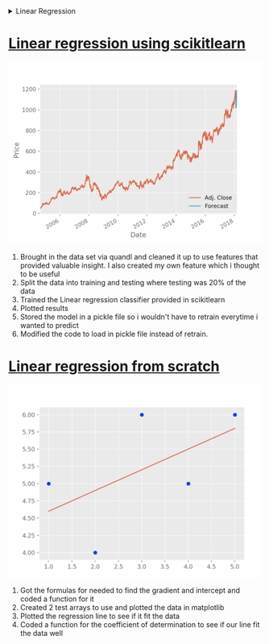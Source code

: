 <details>
  <summary>Linear Regression</summary>

  ![](regression/pic.png)
  1. A numbered
  2. list
     * With some
     * Sub bullets
</details>


[Linear regression using scikitlearn](/regression)
=================

![](regression/pic.png)

1) Brought in the data set via quandl and cleaned it up to use features that provided valuable insight. I also created my own feature which i thought to be useful
2) Split the data into training and testing where testing was 20% of the data
3) Trained the Linear regression classifier provided in scikitlearn
4) Plotted results
5) Stored the model in a pickle file so i wouldn't have to retrain everytime i wanted to predict
6) Modified the code to load in pickle file instead of retrain.

[Linear regression from scratch](/regression_from_scratch)
=================

![](regression_from_scratch/pic.png)

1) Got the formulas for needed to find the gradient and intercept and coded a function for it
2) Created 2 test arrays to use and plotted the data in matplotlib
3) Plotted the regression line to see if it fit the data
4) Coded a function for the coefficient of determination to see if our line fit the data well
